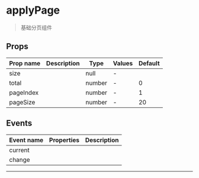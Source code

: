 # applyPage

> 基础分页组件

## Props

| Prop name | Description | Type   | Values | Default |
| --------- | ----------- | ------ | ------ | ------- |
| size      |             | null   | -      |         |
| total     |             | number | -      | 0       |
| pageIndex |             | number | -      | 1       |
| pageSize  |             | number | -      | 20      |

## Events

| Event name | Properties | Description |
| ---------- | ---------- | ----------- |
| current    |            |
| change     |            |

---
